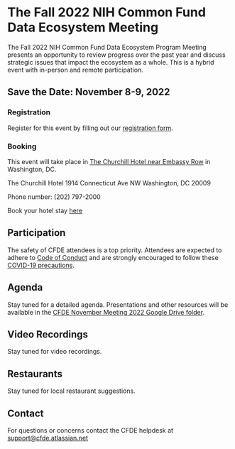 # The Fall 2022 NIH Common Fund Data Ecosystem Meeting

The Fall 2022 NIH Common Fund Data Ecosystem Program Meeting presents an opportunity to review progress 
over the past year and discuss strategic issues that impact the ecosystem as a whole. This is a hybrid 
event with in-person and remote participation.

## Save the Date: November 8-9, 2022 

### Registration

Register for this event by filling out our [registration form](https://docs.google.com/forms/d/1F7sGhHlWSQGhqjBEX4pXhN8fIMgS4I4A6AhGpztq3eU/edit).

### Booking

This event will take place in [The Churchill Hotel near Embassy Row](https://www.thechurchillhotel.com/) in Washington, DC.

The Churchill Hotel
1914 Connecticut Ave NW
Washington, DC 20009

Phone number: (202) 797-2000

Book your hotel stay [here](https://be.synxis.com/?adult=1&arrive=2022-11-07&chain=5415&child=0&currency=USD&depart=2022-11-10&hotel=12885&level=hotel&locale=en-US&rooms=1)

## Participation

The safety of CFDE attendees is a top priority. Attendees are expected to adhere to [Code of Conduct](https://nih-cfde.github.io/2022-nov-meeting/CODEOFCONDUCT/) and are strongly encouraged to follow these [COVID-19 precautions](https://nih-cfde.github.io/2022-nov-meeting/COVID/).

## Agenda

Stay tuned for a detailed agenda. Presentations and other resources will be available in the [CFDE November Meeting 2022 Google Drive folder](https://drive.google.com/drive/folders/1dAMScpSuxkQlyPtjO_djskfR2ReDtVda).

## Video Recordings 

Stay tuned for video recordings.

## Restaurants

Stay tuned for local restaurant suggestions.


## Contact

For questions or concerns contact the CFDE helpdesk at [support@cfde.atlassian.net](mailto:support@cfde.atlassian.net)
